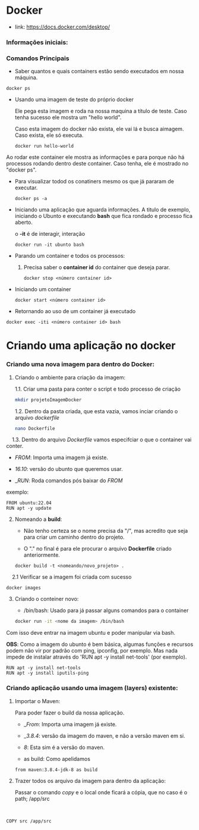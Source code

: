 # Docker

- link: https://docs.docker.com/desktop/



### Informações iniciais:

### Comandos Principais

- Saber quantos e quais containers estão sendo executados em nossa máquina.

```shell
docker ps
```



- Usando uma imagem de teste do próprio docker
  
  Ele pega esta imagem e roda na nossa maquina a título de teste. Caso tenha sucesso ele mostra um "hello world".
  
  Caso esta imagem do docker não exista, ele vai lá e busca aimagem. Caso exista, ele só executa.
  
  ```docker
  docker run hello-world
  ```

Ao rodar este container ele mostra as informações e para porque não há processos rodando dentro deste container. Caso tenha, ele é mostrado no "docker ps".



- Para visualizar todod os conatiners mesmo os que já pararam de executar.
  
  ```docker
  docker ps -a
  ```

- Iniciando uma aplicação que aguarda informações. A titulo de exemplo, iniciando o Ubunto e executando __bash__ que fica rondado e processo fica aberto.
  
  o **-it** é de interagir, interação
  
  ```docker 
  docker run -it ubunto bash
  ```

- Parando um container e todos os processos:
  
  1. Precisa saber o **container id** do container que deseja parar.
     
     ```docker 
     docker stop <número container id>
     ```

- Iniciando um container 
  
  ```docker
  docker start <número container id> 
  ```

- Retornando ao uso de um container já executado

``` docker
docker exec -iti <número container id> bash
```

# Criando uma aplicação no docker

### Criando uma nova imagem para dentro do Docker:

1. Criando o ambiente para criação da imagem:
   
   1.1. Criar uma pasta para conter o script e todo processo de criação
   
   ```bash
   mkdir projetoImagemDocker
   ```
   
   1.2. Dentro da pasta criada, que esta vazia, vamos inciar criando o arquivo _dockerfile_
   
   ```bash
   nano Dockerfile
   ```

    1.3. Dentro do arquivo _Dockerfile_ vamos especifciar o que o container vai conter.

- _FROM_: Importa uma imagem já existe.

- _16.10_: versão do ubunto que queremos usar.

- __RUN_: Roda comandos pós baixar do _FROM_

exemplo:

```vim
FROM ubuntu:22.04
RUN apt -y update
```

2. Nomeando a **build**:
   
   - Não tenho certeza se o nome precisa da "/", mas acredito que seja para criar um caminho dentro do projeto.
   
   - O "." no final é para ele procurar o arquivo **Dockerfile** criado anteriormente.
   
   ```shell
   docker build -t <nomeando/novo_projeto> .
   ```

    2.1 Verificar se a imagem foi criada com sucesso

```shell
docker images
```

3. Criando o conteiner novo:
   
   - /bin/bash: Usado para já passar alguns comandos para o container
   
   ```bash
   docker run -it <nome da imagem> /bin/bash
   ```

 Com isso deve entrar na imagem ubuntu e poder manipular via bash.

**OBS**: Como a imagem do ubunto é bem básica, algumas funções e recursos podem  não vir por padrão com ping, ipconfig, por exemplo. Mas nada impede de instalar através do 'RUN apt  -y install  net-tools' (por exemplo).

```vim
RUN apt -y install net-tools
RUN apt -y install iputils-ping
```





### Criando aplicação usando uma imagem (layers) existente:

1. Importar o Maven:
   
   Para poder fazer o build da nossa aplicação.
   
   - __From_: Importa uma imagem já existe.
   
   - __3.8.4_: versão da imagem do maven, e não a versão maven em si.
   
   - _8_: Esta sim é a versão do maven.
   
   - as build: Como apelidamos
   
   ```docker
   from maven:3.8.4-jdk-8 as build
   ```

2. Trazer todos os arquivo da imagem para dentro da aplicação:
   
   Passar o comando _copy_ e o local onde ficará a cópia, que no caso é o path; /app/src

        

```Docker
COPY src /app/src
```


